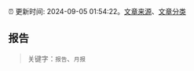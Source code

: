 :alarm_clock: 更新时间: 2024-09-05 01:54:22。[文章来源](/README.md)、[文章分类](/TAGS.md)

## 报告


> 关键字：`报告`、`月报`



